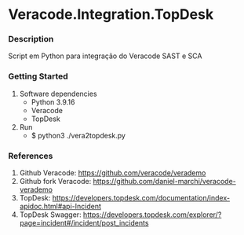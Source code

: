 # Veracode.Integration.TopDesk

### Description
Script em Python para integração do Veracode SAST e SCA

### Getting Started

1.	Software dependencies
    - Python 3.9.16
    - Veracode
    - TopDesk
2.  Run
    - $ python3 ./vera2topdesk.py

### References
1. Github Veracode: https://github.com/veracode/verademo
2. Github fork Veracode: https://github.com/daniel-marchi/veracode-verademo
3. TopDesk: https://developers.topdesk.com/documentation/index-apidoc.html#api-Incident
4. TopDesk Swagger: https://developers.topdesk.com/explorer/?page=incident#/incident/post_incidents
